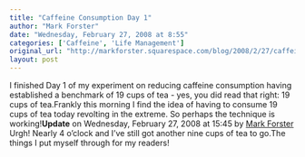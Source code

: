 ```yaml
---
title: "Caffeine Consumption Day 1"
author: "Mark Forster"
date: "Wednesday, February 27, 2008 at 8:55"
categories: ['Caffeine', 'Life Management']
original_url: "http://markforster.squarespace.com/blog/2008/2/27/caffeine-consumption-day-1.html"
layout: post
---
```


I finished Day 1 of my experiment on reducing caffeine consumption having established a benchmark of 19 cups of tea - yes, you did read that right: 19 cups of tea.Frankly this morning I find the idea of having to consume 19 cups of tea today revolting in the extreme. So perhaps the technique is working!**Update** on Wednesday, February 27, 2008 at 15:45 by
[
Mark Forster
](/member/markforster)Urgh! Nearly 4 o’clock and I’ve still got another nine cups of tea to go.The things I put myself through for my readers!
